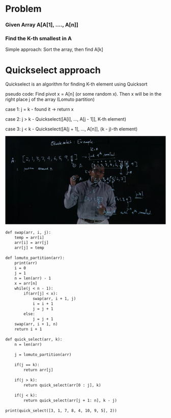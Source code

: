 # Problem
### Given Array A[A[1], ...., A[n]]
### Find the K-th smallest in A

Simple approach: Sort the array, then find A[k]

# Quickselect approach
Quickselect is an algorithm for finding K-th element using Quicksort

pseudo code:
Find pivot x = A[n] (or some random x).
Then x will be in the right place j of the array (Lomuto partition)

case 1: j = k - found it -> return x

case 2: j > k - Quickselect([A[i], ..., A[j - 1]], K-th element)

case 3: j < k - Quickselect([A[j + 1], ..., A[n]], (k - j)-th element)

![quick-select-example](quick-select-example.png)

```
def swap(arr, i, j):
    temp = arr[i]
    arr[i] = arr[j]
    arr[j] = temp

def lomuto_partition(arr):
    print(arr)
    i = 0 
    j = 1
    n = len(arr) - 1
    x = arr[n]
    while(j < n - 1):
        if(arr[j] < x):
            swap(arr, i + 1, j)
            i = i + 1
            j = j + 1
        else:
            j = j + 1
    swap(arr, i + 1, n)
    return i + 1

def quick_select(arr, k):
    n = len(arr)

    j = lomuto_partition(arr)

    if(j == k):
        return arr[j]
    
    if(j > k):
        return quick_select(arr[0 : j], k)
    
    if(j < k):
        return quick_select(arr[j + 1: n], k - j)

print(quick_select([3, 1, 7, 8, 4, 10, 9, 5], 2))
```